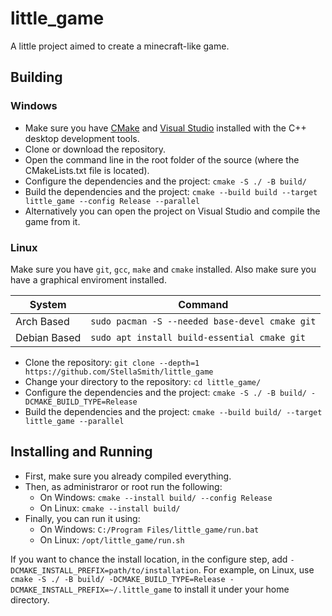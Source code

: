 # little_game
A little project aimed to create a minecraft-like game.

## Building
### Windows
- Make sure you have [CMake](https://cmake.org/download/) and [Visual Studio](https://visualstudio.microsoft.com/) installed with the C++ desktop development tools.
- Clone or download the repository.
- Open the command line in the root folder of the source (where the CMakeLists.txt file is located).
- Configure the dependencies and the project: `cmake -S ./ -B build/`
- Build the dependencies and the project: `cmake --build build --target little_game --config Release --parallel`
- Alternatively you can open the project on Visual Studio and compile the game from it.<br/>
### Linux
Make sure you have `git`, `gcc`, `make` and `cmake` installed. Also make sure you have a graphical enviroment installed.<br/>

|    System    |                      Command                     |
|--------------|--------------------------------------------------|
| Arch Based   | `sudo pacman -S --needed base-devel cmake git` |
| Debian Based | `sudo apt install build-essential cmake git`              |

- Clone the repository: `git clone --depth=1 https://github.com/StellaSmith/little_game`
- Change your directory to the repository: `cd little_game/`
- Configure the dependencies and the project: `cmake -S ./ -B build/ -DCMAKE_BUILD_TYPE=Release`
- Build the dependencies and the project: `cmake --build build/ --target little_game --parallel`

## Installing and Running
- First, make sure you already compiled everything.
- Then, as administraror or root run the following:
  - On Windows: `cmake --install build/ --config Release`
  - On Linux: `cmake --install build/`
- Finally, you can run it using:
  - On Windows: `C:/Program Files/little_game/run.bat`
  - On Linux: `/opt/little_game/run.sh`

If you want to chance the install location, in the configure step, add `-DCMAKE_INSTALL_PREFIX=path/to/installation`.
For example, on Linux, use `cmake -S ./ -B build/ -DCMAKE_BUILD_TYPE=Release -DCMAKE_INSTALL_PREFIX=~/.little_game` to install it under your home directory.